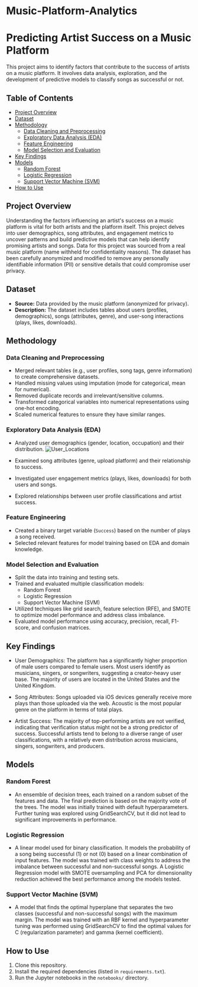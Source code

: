# Music-Platform-Analytics

# Predicting Artist Success on a Music Platform

This project aims to identify factors that contribute to the success of artists on a music platform. It involves data analysis, exploration, and the development of predictive models to classify songs as successful or not.

## Table of Contents

- [Project Overview](#project-overview)
- [Dataset](#dataset)
- [Methodology](#methodology)
    - [Data Cleaning and Preprocessing](#data-cleaning-and-preprocessing)
    - [Exploratory Data Analysis (EDA)](#exploratory-data-analysis-eda)
    - [Feature Engineering](#feature-engineering)
    - [Model Selection and Evaluation](#model-selection-and-evaluation)
- [Key Findings](#key-findings)
- [Models](#models)
    - [Random Forest](#random-forest)
    - [Logistic Regression](#logistic-regression)
    - [Support Vector Machine (SVM)](#support-vector-machine-svm)
- [How to Use](#how-to-use)


## Project Overview

Understanding the factors influencing an artist's success on a music platform is vital for both artists and the platform itself. This project delves into user demographics, song attributes, and engagement metrics to uncover patterns and build predictive models that can help identify promising artists and songs. Data for this project was sourced from a real music platform (name withheld for confidentiality reasons). The dataset has been carefully anonymized and modified to remove any personally identifiable information (PII) or sensitive details that could compromise user privacy.

## Dataset

* **Source:** Data provided by the music platform (anonymized for privacy).
* **Description:**  The dataset includes tables about users (profiles, demographics), songs (attributes, genre), and user-song interactions (plays, likes, downloads).

## Methodology

### Data Cleaning and Preprocessing

*   Merged relevant tables (e.g., user profiles, song tags, genre information) to create comprehensive datasets.
*   Handled missing values using imputation (mode for categorical, mean for numerical).
*   Removed duplicate records and irrelevant/sensitive columns.
*   Transformed categorical variables into numerical representations using one-hot encoding.
*   Scaled numerical features to ensure they have similar ranges.

### Exploratory Data Analysis (EDA)

*   Analyzed user demographics (gender, location, occupation) and their distribution.
  ![User_Locations](https://github.com/user-attachments/assets/1930c442-7109-4866-9515-9e1a27632e14)

*   Examined song attributes (genre, upload platform) and their relationship to success.
*   Investigated user engagement metrics (plays, likes, downloads) for both users and songs.
*   Explored relationships between user profile classifications and artist success.

### Feature Engineering

*   Created a binary target variable (`Success`) based on the number of plays a song received.
*   Selected relevant features for model training based on EDA and domain knowledge.

### Model Selection and Evaluation

*   Split the data into training and testing sets.
*   Trained and evaluated multiple classification models:
    *   Random Forest
    *   Logistic Regression
    *   Support Vector Machine (SVM)
*   Utilized techniques like grid search, feature selection (RFE), and SMOTE to optimize model performance and address class imbalance.
*   Evaluated model performance using accuracy, precision, recall, F1-score, and confusion matrices.

## Key Findings

*  User Demographics:
  The platform has a significantly higher proportion of male users compared to female users. Most users identify as musicians, singers, or songwriters, suggesting a creator-heavy user base. The majority of users are located in the United States and the United Kingdom.

* Song Attributes:
  Songs uploaded via iOS devices generally receive more plays than those uploaded via the web. Acoustic is the most popular genre on the platform in terms of total plays.

* Artist Success:
  The majority of top-performing artists are not verified, indicating that verification status might not be a strong predictor of success. Successful artists tend to belong to a diverse range of user classifications, with a relatively even distribution across musicians, singers, songwriters, and producers.


## Models

### Random Forest

* An ensemble of decision trees, each trained on a random subset of the features and data. The final prediction is based on the majority vote of the trees. The model was initially trained with default hyperparameters. Further tuning was explored using GridSearchCV, but it did not lead to significant improvements in performance.

### Logistic Regression

* A linear model used for binary classification. It models the probability of a song being successful (1) or not (0) based on a linear combination of input features. The model was trained with class weights to address the imbalance between successful and non-successful songs. A Logistic Regression model with SMOTE oversampling and PCA for dimensionality reduction achieved the best performance among the models tested.

### Support Vector Machine (SVM)

* A model that finds the optimal hyperplane that separates the two classes (successful and non-successful songs) with the maximum margin. The model was trained with an RBF kernel and hyperparameter tuning was performed using GridSearchCV to find the optimal values for C (regularization parameter) and gamma (kernel coefficient).


## How to Use

1.  Clone this repository.
2.  Install the required dependencies (listed in `requirements.txt`).
3.  Run the Jupyter notebooks in the `notebooks/` directory.


